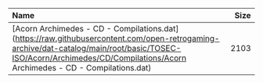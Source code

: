 |Name|Size|
|:---|---:|
|[Acorn Archimedes - CD - Compilations.dat](https://raw.githubusercontent.com/open-retrogaming-archive/dat-catalog/main/root/basic/TOSEC-ISO/Acorn/Archimedes/CD/Compilations/Acorn Archimedes - CD - Compilations.dat)|2103|

